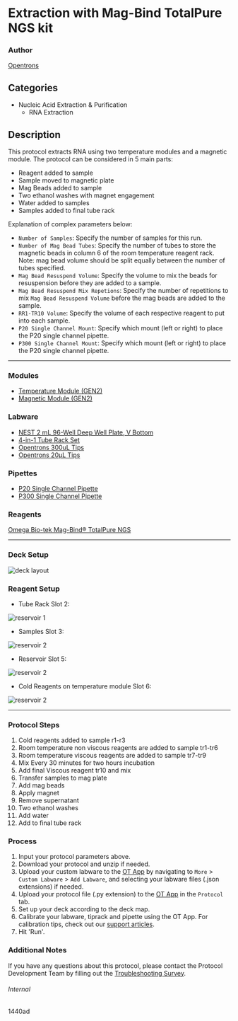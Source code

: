 # Extraction with Mag-Bind TotalPure NGS kit

### Author
[Opentrons](https://opentrons.com/)



## Categories
* Nucleic Acid Extraction & Purification
	* RNA Extraction

## Description
This protocol extracts RNA using two temperature modules and a magnetic module. The protocol can be considered in 5 main parts:

* Reagent added to sample
* Sample moved to magnetic plate
* Mag Beads added to sample
* Two ethanol washes with magnet engagement
* Water added to samples
* Samples added to final tube rack


Explanation of complex parameters below:
* `Number of Samples`: Specify the number of samples for this run.
* `Number of Mag Bead Tubes`: Specify the number of tubes to store the magnetic beads in column 6 of the room temperature reagent rack. Note: mag bead volume should be split equally between the number of tubes specified. 
* `Mag Bead Resuspend Volume`: Specify the volume to mix the beads for resuspension before they are added to a sample.
* `Mag Bead Resuspend Mix Repetions`: Specify the number of repetitions to mix `Mag Bead Resuspend Volume` before the mag beads are added to the sample.
* `RR1-TR10 Volume`: Specify the volume of each respective reagent to put into each sample.
* `P20 Single Channel Mount`: Specify which mount (left or right) to place the P20 single channel pipette.
* `P300 Single Channel Mount`: Specify which mount (left or right) to place the P20 single channel pipette.


---

### Modules
* [Temperature Module (GEN2)](https://shop.opentrons.com/collections/hardware-modules/products/tempdeck)
* [Magnetic Module (GEN2)](https://shop.opentrons.com/collections/hardware-modules/products/magdeck)

### Labware
* [NEST 2 mL 96-Well Deep Well Plate, V Bottom](https://shop.opentrons.com/collections/lab-plates/products/nest-0-2-ml-96-well-deep-well-plate-v-bottom)
* [4-in-1 Tube Rack Set](https://shop.opentrons.com/collections/racks-and-adapters/products/tube-rack-set-1)
* [Opentrons 300uL Tips](https://shop.opentrons.com/collections/opentrons-tips/products/opentrons-300ul-tips)
* [Opentrons 20µL Tips](https://shop.opentrons.com/collections/opentrons-tips/products/opentrons-10ul-tips)


### Pipettes
* [P20 Single Channel Pipette](https://shop.opentrons.com/collections/ot-2-robot/products/single-channel-electronic-pipette)
* [P300 Single Channel Pipette](https://shop.opentrons.com/collections/ot-2-robot/products/single-channel-electronic-pipette)


### Reagents
[Omega Bio-tek Mag-Bind® TotalPure NGS](https://www.omegabiotek.com/product/mag-bind-totalpure-ngs/)

---

### Deck Setup
![deck layout](https://opentrons-protocol-library-website.s3.amazonaws.com/custom-README-images/1440ad/Screen+Shot+2021-07-01+at+12.32.29+PM.png)

### Reagent Setup

* Tube Rack Slot 2:

![reservoir 1](https://opentrons-protocol-library-website.s3.amazonaws.com/custom-README-images/1440ad/Screen+Shot+2021-07-01+at+12.18.47+PM.png)

* Samples Slot 3:

![reservoir 2](https://opentrons-protocol-library-website.s3.amazonaws.com/custom-README-images/1440ad/Screen+Shot+2021-07-01+at+12.18.57+PM.png)

* Reservoir Slot 5:

![reservoir 2](https://opentrons-protocol-library-website.s3.amazonaws.com/custom-README-images/1440ad/Screen+Shot+2021-07-01+at+12.18.27+PM.png)

* Cold Reagents on temperature module Slot 6:

![reservoir 2](https://opentrons-protocol-library-website.s3.amazonaws.com/custom-README-images/1440ad/Screen+Shot+2021-07-01+at+12.18.33+PM.png)



---

### Protocol Steps
1. Cold reagents added to sample r1-r3
2. Room temperature non viscous reagents are added to sample tr1-tr6
3. Room temperature viscous reagents are added to sample tr7-tr9
4. Mix Every 30 minutes for two hours incubation
5. Add final Viscous reagent tr10 and mix
6. Transfer samples to mag plate
7. Add mag beads
8. Apply magnet
9. Remove supernatant
10. Two ethanol washes
11. Add water
12. Add to final tube rack


### Process
1. Input your protocol parameters above.
2. Download your protocol and unzip if needed.
3. Upload your custom labware to the [OT App](https://opentrons.com/ot-app) by navigating to `More` > `Custom Labware` > `Add Labware`, and selecting your labware files (.json extensions) if needed.
4. Upload your protocol file (.py extension) to the [OT App](https://opentrons.com/ot-app) in the `Protocol` tab.
5. Set up your deck according to the deck map.
6. Calibrate your labware, tiprack and pipette using the OT App. For calibration tips, check out our [support articles](https://support.opentrons.com/en/collections/1559720-guide-for-getting-started-with-the-ot-2).
7. Hit 'Run'.

### Additional Notes
If you have any questions about this protocol, please contact the Protocol Development Team by filling out the [Troubleshooting Survey](https://protocol-troubleshooting.paperform.co/).

###### Internal
1440ad
